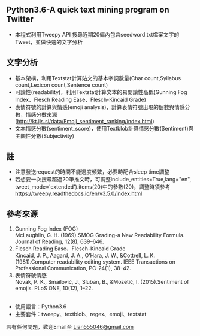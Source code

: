 ## Python3.6-A quick text mining program on Twitter
- 本程式利用Tweepy API 搜尋近期20偏內包含seedword.txt檔案文字的Tweet，並做快速的文字分析

## 文字分析
- 基本架構，利用Textstat計算貼文的基本字詞數量(Char count,Syllabus count,Lexicon count,Sentence count)
- 可讀性(readability)，利用Textstat計算文本的易閱讀性高低(Gunning Fog Index、Flesch Reading Ease、Flesch-Kincaid Grade)
- 表情符號的計算與情感(emoji analysis)，計算表情符號出現的個數與情感分數，情感分數來源(http://kt.ijs.si/data/Emoji_sentiment_ranking/index.html)
- 文本情感分數(sentiment_score)，使用Textblob計算情感分數(Sentiment)與主觀性分數(Subjectivity)

## 註
- 注意發送request的時間不能過度頻繁，必要時配合sleep time調整
- 若想要一次搜尋超過20筆推文時，可調整include_entities=True,lang="en", tweet_mode='extended').items(20)中的參數(20)，調整時須參考 https://tweepy.readthedocs.io/en/v3.5.0/index.html
 
## 參考來源
1. Gunning Fog Index (FOG)
<br />McLaughlin, G. H. (1969).SMOG Grading-a New Readability Formula. Journal of Reading, 12(8), 639–646.
2. Flesch Reading Ease、Flesch-Kincaid Grade
<br />Kincaid, J. P., Aagard, J. A., O’Hara, J. W., &Cottrell, L. K. (1981).Computer readability editing system. IEEE Transactions on Professional Communication, PC-24(1), 38–42.
3. 表情符號情感 
<br />Novak, P. K., Smailović, J., Sluban, B., &Mozetič, I. (2015).Sentiment of emojis. PLoS ONE, 10(12), 1–22.

 ##
 - 使用語言：Python3.6
 - 主要套件：tweepy、textblob、regex、emoji、textstat
 
 若有任何問題，歡迎Email至 Lian555046@gmail.com
